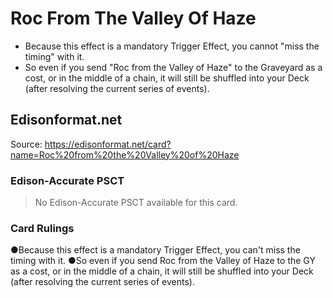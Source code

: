 # Roc From The Valley Of Haze

*   Because this effect is a mandatory Trigger Effect, you cannot "miss the timing" with it.
*   So even if you send "Roc from the Valley of Haze" to the Graveyard as a cost, or in the middle of a chain, it will still be shuffled into your Deck (after resolving the current series of events).

## Edisonformat.net

Source: https://edisonformat.net/card?name=Roc%20from%20the%20Valley%20of%20Haze

### Edison-Accurate PSCT

> No Edison-Accurate PSCT available for this card.

### Card Rulings

●Because this effect is a mandatory Trigger Effect, you can't miss the timing with it.
●So even if you send Roc from the Valley of Haze to the GY as a cost, or in the middle of a chain, it will still be shuffled into your Deck (after resolving the current series of events).
            